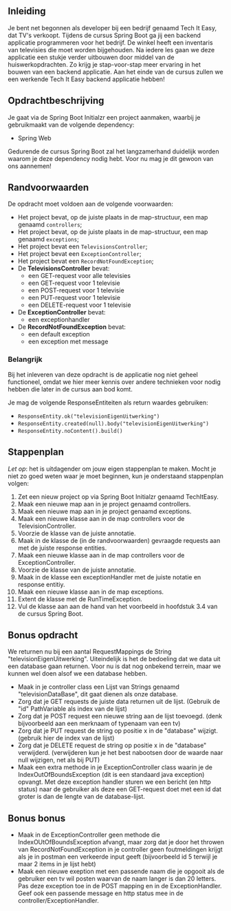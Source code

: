 ## Inleiding
Je bent net begonnen als developer bij een bedrijf genaamd Tech It Easy, dat TV's verkoopt. Tijdens de cursus Spring Boot ga jij een backend applicatie programmeren voor het bedrijf. De winkel heeft een inventaris van televisies die moet worden bijgehouden. Na iedere les gaan we deze applicatie een stukje verder uitbouwen door middel van de huiswerkopdrachten. Zo krijg je stap-voor-stap meer ervaring in het bouwen van een backend applicatie. Aan het einde van de cursus zullen we een werkende Tech It Easy backend applicatie hebben!

## Opdrachtbeschrijving
Je gaat via de Spring Boot Initialzr een project aanmaken, waarbij je gebruikmaakt van de volgende dependency:
- Spring Web

Gedurende de cursus Spring Boot zal het langzamerhand duidelijk worden waarom je deze dependency nodig hebt. Voor nu mag je dit gewoon van ons aannemen! 

## Randvoorwaarden
De opdracht moet voldoen aan de volgende voorwaarden:

- Het project bevat, op de juiste plaats in de map-structuur, een map genaamd `controllers`;
- Het project bevat, op de juiste plaats in de map-structuur, een map genaamd `exceptions`;
- Het project bevat een `TelevisionsController`;
- Het project bevat een `ExceptionController`;
- Het project bevat een `RecordNotFoundException`;
- De **TelevisionsController** bevat: 
  - een GET-request voor alle televisies
  - een GET-request voor 1 televisie
  - een POST-request voor 1 televisie
  - een PUT-request voor 1 televisie
  - een DELETE-request voor 1 televisie
- De **ExceptionController** bevat:
  - een exceptionhandler
- De **RecordNotFoundException** bevat:
  - een default exception 
  - een exception met message

### Belangrijk
Bij het inleveren van deze opdracht is de applicatie nog niet geheel functioneel, omdat we hier meer kennis over andere technieken voor nodig hebben die later in de cursus aan bod komt. 

Je mag de volgende ResponseEntiteiten als return waardes gebruiken:
  - `ResponseEntity.ok("televisionEigenUitwerking")`
  - `ResponseEntity.created(null).body("televisionEigenUitwerking")`
  - `ResponseEntity.noContent().build()`

## Stappenplan
_Let op_: het is uitdagender om jouw eigen stappenplan te maken. Mocht je niet zo goed weten waar je moet beginnen, kun je onderstaand stappenplan volgen:

1. Zet een nieuw project op via Spring Boot Initialzr genaamd TechItEasy.
2. Maak een nieuwe map aan in je project genaamd controllers.
3. Maak een nieuwe map aan in je project genaamd exceptions.
4. Maak een nieuwe klasse aan in de map controllers voor de TelevisionController.
5. Voorzie de klasse van de juiste annotatie.
6. Maak in de klasse de (in de randvoorwaarden) gevraagde requests aan met de juiste response entities.
7. Maak een nieuwe klasse aan in de map controllers voor de ExceptionController.
8. Voorzie de klasse van de juiste annotatie.
9. Maak in de klasse een exceptionHandler met de juiste notatie en response entitiy.
10. Maak een nieuwe klasse aan in de map exceptions.
11. Extent de klasse met de RunTimeException.
12. Vul de klasse aan aan de hand van het voorbeeld in hoofdstuk 3.4 van de cursus Spring Boot.

## Bonus opdracht
We returnen nu bij een aantal RequestMappings de String "televisionEigenUitwerking". Uiteindelijk is het de bedoeling dat we data uit een database gaan returnen. 
Voor nu is dat nog onbekend terrein, maar we kunnen wel doen alsof we een database hebben.  
- Maak in je controller class een Lijst van Strings genaamd "televisionDataBase", dit gaat dienen als onze database. 
- Zorg dat je GET requests de juiste data returnen uit de lijst. (Gebruik de "id" PathVariable als index van de lijst)
- Zorg dat je POST request een nieuwe string aan de lijst toevoegd. (denk bijvoorbeeld aan een merknaam of typenaam van een tv)
- Zorg dat je PUT request de string op positie x in de "database" wijzigt. (gebruik hier de index van de lijst)
- Zorg dat je DELETE request de string op positie x in de "database" verwijderd. (verwijderen kun je het best nabootsen door de waarde naar null wijzigen, net als bij PUT)
- Maak een extra methode in je ExceptionController class waarin je de IndexOutOfBoundsException (dit is een standaard java exception) opvangt. Met deze exception handler sturen we een bericht (en http status) naar de gebruiker als deze een GET-request doet met een id dat groter is dan de lengte van de database-lijst.

## Bonus bonus
- Maak in de ExceptionController geen methode die IndexOUtOfBoundsException afvangt, maar zorg dat je door het throwen van RecordNotFoundException in je controller geen foutmeldingen krijgt als je in postman een verkeerde input geeft (bijvoorbeeld id 5 terwijl je maar 2 items in je lijst hebt)
- Maak een nieuwe exeption met een passende naam die je opgooit als de gebruiker een tv wil posten waarvan de naam langer is dan 20 letters. Pas deze exception toe in de POST mapping en in de ExceptionHandler. Geef ook een passende message en http status mee in de controller/ExceptionHandler.

